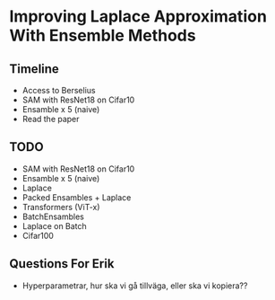 # Improving Laplace Approximation With Ensemble Methods

## Timeline

- Access to Berselius
- SAM with ResNet18 on Cifar10
- Ensamble x 5 (naive)
- Read the paper

## TODO

- SAM with ResNet18 on Cifar10
- Ensamble x 5 (naive)
- Laplace
- Packed Ensambles + Laplace
- Transformers (ViT-x)
- BatchEnsambles
- Laplace on Batch
- Cifar100

## Questions For Erik

- Hyperparametrar, hur ska vi gå tillväga, eller ska vi kopiera??
